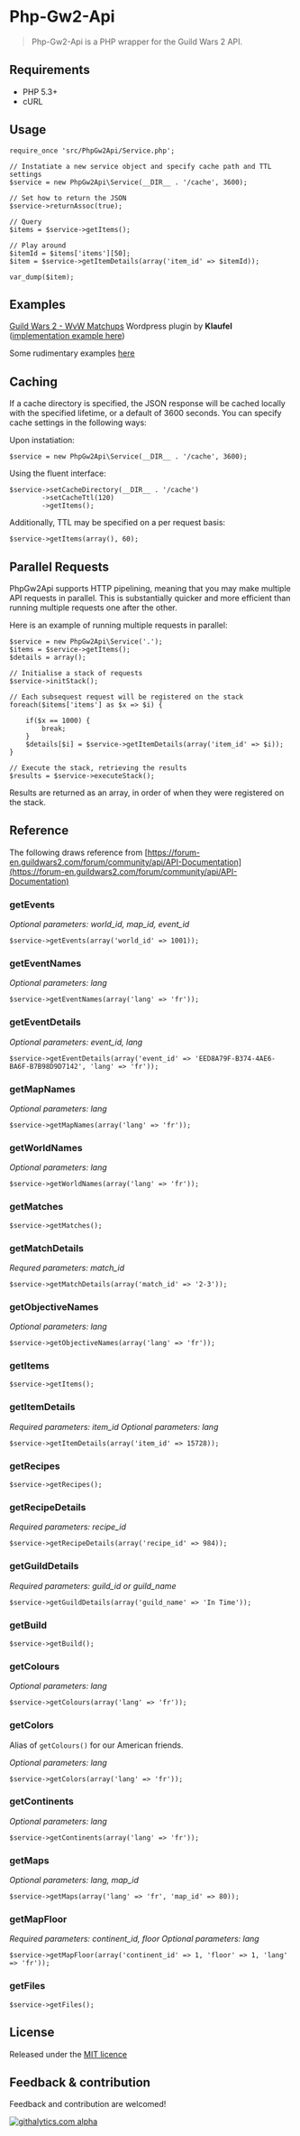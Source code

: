 Php-Gw2-Api
=========

>Php-Gw2-Api is a PHP wrapper for the Guild Wars 2 API.

Requirements
-
- PHP 5.3+
- cURL

Usage
-

    require_once 'src/PhpGw2Api/Service.php';
    
    // Instatiate a new service object and specify cache path and TTL settings
    $service = new PhpGw2Api\Service(__DIR__ . '/cache', 3600);
    
    // Set how to return the JSON
    $service->returnAssoc(true);
    
    // Query 
    $items = $service->getItems();
    
    // Play around
    $itemId = $items['items'][50];
    $item = $service->getItemDetails(array('item_id' => $itemId));

    var_dump($item);

Examples
-

[Guild Wars 2 - WvW Matchups](http://wordpress.org/plugins/guild-wars-2-wvw-matchups/) Wordpress plugin by **Klaufel** ([implementation example here](http://www.klaufel.com/guild-wars-2-wvw-matchups/))

Some rudimentary examples [here](http://www.gw2dashboard.net/)

Caching
-
If a cache directory is specified, the JSON response will be cached locally with the specified lifetime, or a default of 3600 seconds.
You can specify cache settings in the following ways:

Upon instatiation:

    $service = new PhpGw2Api\Service(__DIR__ . '/cache', 3600);

Using the fluent interface:

    $service->setCacheDirectory(__DIR__ . '/cache')
            ->setCacheTtl(120)
            ->getItems();

Additionally, TTL may be specified on a per request basis:

    $service->getItems(array(), 60);

Parallel Requests
-
PhpGw2Api supports HTTP pipelining, meaning that you may make multiple API requests in parallel. This is substantially quicker and more efficient than running multiple requests one after the other.

Here is an example of running multiple requests in parallel:

	$service = new PhpGw2Api\Service('.');
	$items = $service->getItems();
	$details = array();

	// Initialise a stack of requests
	$service->initStack();

	// Each subsequest request will be registered on the stack
	foreach($items['items'] as $x => $i) {

		if($x == 1000) {
			break;
		}
		$details[$i] = $service->getItemDetails(array('item_id' => $i));
	}

	// Execute the stack, retrieving the results
	$results = $service->executeStack();

Results are returned as an array, in order of when they were registered on the stack.

Reference
-

The following draws reference from [https://forum-en.guildwars2.com/forum/community/api/API-Documentation](https://forum-en.guildwars2.com/forum/community/api/API-Documentation)

### getEvents

*Optional parameters: world_id, map_id, event_id*

    $service->getEvents(array('world_id' => 1001));
    
### getEventNames

*Optional parameters: lang*

    $service->getEventNames(array('lang' => 'fr'));

### getEventDetails

*Optional parameters: event_id, lang*

    $service->getEventDetails(array('event_id' => 'EED8A79F-B374-4AE6-BA6F-B7B98D9D7142', 'lang' => 'fr'));
    
### getMapNames

*Optional parameters: lang*

    $service->getMapNames(array('lang' => 'fr'));
    
### getWorldNames

*Optional parameters: lang*

    $service->getWorldNames(array('lang' => 'fr'));
    
### getMatches

    $service->getMatches();
    
### getMatchDetails

*Requred parameters: match_id*

    $service->getMatchDetails(array('match_id' => '2-3'));
    
### getObjectiveNames

*Optional parameters: lang*

    $service->getObjectiveNames(array('lang' => 'fr'));
    
### getItems

    $service->getItems();
    
### getItemDetails

*Required parameters: item_id*
*Optional parameters: lang*

    $service->getItemDetails(array('item_id' => 15728));
    
### getRecipes

    $service->getRecipes();
    
### getRecipeDetails

*Required parameters: recipe_id*

    $service->getRecipeDetails(array('recipe_id' => 984));

### getGuildDetails

*Required parameters: guild_id or guild_name*

    $service->getGuildDetails(array('guild_name' => 'In Time'));

### getBuild

    $service->getBuild();

### getColours

*Optional parameters: lang*

    $service->getColours(array('lang' => 'fr'));

### getColors

Alias of `getColours()` for our American friends.

*Optional parameters: lang*

    $service->getColors(array('lang' => 'fr'));

### getContinents

*Optional parameters: lang*

    $service->getContinents(array('lang' => 'fr'));

### getMaps

*Optional parameters: lang, map_id*

    $service->getMaps(array('lang' => 'fr', 'map_id' => 80));

### getMapFloor

*Required parameters: continent_id, floor*
*Optional parameters: lang*

    $service->getMapFloor(array('continent_id' => 1, 'floor' => 1, 'lang' => 'fr'));

### getFiles

    $service->getFiles();

License
- 
Released under the [MIT licence](http://opensource.org/licenses/MIT)

Feedback & contribution
-
Feedback and contribution are welcomed!

[![githalytics.com alpha](https://cruel-carlota.pagodabox.com/51a795241ce6563768e2107dbe650e5a "githalytics.com")](http://githalytics.com/jamesmcfadden/Php-Gw2-Api)
